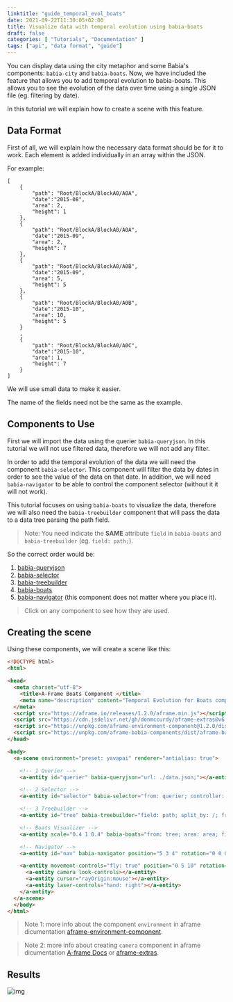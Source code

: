 ```yaml
---
linktitle: "guide_temporal_evol_boats"
date: 2021-09-22T11:30:05+02:00
title: Visualize data with temporal evolution using babia-boats
draft: false
categories: [ "Tutorials", "Documentation" ]
tags: ["api", "data format", "guide"]
---
```


You can display data using the city metaphor and some Babia's components: `babia-city` and `babia-boats`. Now, we have included the feature that allows you to add temporal evolution to babia-boats. This allows you to see the evolution of the data over time using a single JSON file (eg. filtering by date).

In this tutorial we will explain how to create a scene with this feature.

## Data Format

First of all, we will explain how the necessary data format should be for it to work. Each element is added individually in an array within the JSON.

For example:
```
[
    {
        "path": "Root/BlockA/BlockA0/A0A",
        "date":"2015-08",
        "area": 2,
        "height": 1
    },
    {
        "path": "Root/BlockA/BlockA0/A0A",
        "date":"2015-09",
        "area": 2,
        "height": 7
    },
    {
        "path": "Root/BlockA/BlockA0/A0B",
        "date":"2015-09",
        "area": 5,
        "height": 5
    },
    {
        "path": "Root/BlockA/BlockA0/A0B",
        "date":"2015-10",
        "area": 10,
        "height": 5
    }
    ,
    {
        "path": "Root/BlockA/BlockA0/A0C",
        "date":"2015-10",
        "area": 1,
        "height": 7
    }
]
```
We will use small data to make it easier.

The name of the fields need not be the same as the example.


## Components to Use

First we will import the data using the querier `babia-queryjson`. In this tutorial we will not use filtered data, therefore we will not add any filter.

In order to add the temporal evolution of the data we will need the component `babia-selector`. This component will filter the data by dates in order to see the value of the data on that date. In addition, we will need `babia-navigator` to be able to control the component selector (without it it will not work).

This tutorial focuses on using `babia-boats` to visualize the data, therefore we will also need the `babia-treebuilder` component that will pass the data to a data tree parsing the path field.
>Note: You need indicate the **SAME** attribute `field` in `babia-boats` and `babia-treebuilder` (eg. `field: path;`).

So the correct order would be:

1. [babia-queryjson](https://babiaxr.gitlab.io/apis/queriers/#babia-queryjson-component)
2. [babia-selector](https://babiaxr.gitlab.io/apis/datamanagement/#babia-selector-component)
3. [babia-treebuilder](https://babiaxr.gitlab.io/apis/datamanagement/#babia-treebuilder-component)
4. [babia-boats](https://babiaxr.gitlab.io/apis/charts/#babia-boats-component)
5. [babia-navigator](https://babiaxr.gitlab.io/apis/charts/#babia-boats-component) (this component does not matter where you place it).

> Click on any component to see how they are used.


## Creating the scene

Using these components, we will create a scene like this:

```html
<!DOCTYPE html>
<html>

<head>
  <meta charset="utf-8">
    <title>A-Frame Boats Component </title>
    <meta name="description" content="Temporal Evolution for Boats component.">
  </meta>
  <script src="https://aframe.io/releases/1.2.0/aframe.min.js"></script>
  <script src="https://cdn.jsdelivr.net/gh/donmccurdy/aframe-extras@v6.1.0/dist/aframe-extras.min.js"></script>
  <script src="https://unpkg.com/aframe-environment-component@1.2.0/dist/aframe-environment-component.min.js"></script>
  <script src="https://unpkg.com/aframe-babia-components/dist/aframe-babia-components.min.js"></script>
</head>

<body>
  <a-scene environment="preset: yavapai" renderer="antialias: true">

    <!-- 1 Querier -->
    <a-entity id="querier" babia-queryjson="url: ./data.json;"></a-entity>

    <!-- 2 Selector -->
    <a-entity id="selector" babia-selector="from: querier; controller: nav" ></a-entity>

    <!-- 3 Treebuilder -->
    <a-entity id="tree" babia-treebuilder="field: path; split_by: /; from: selector"></a-entity>

    <!-- Boats Visualizer -->
    <a-entity scale="0.4 1 0.4" babia-boats="from: tree; area: area; field: path" position="0 1 0"></a-entity>

    <!-- Navigator -->
    <a-entity id="nav" babia-navigator position="5 3 4" rotation="0 0 0"></a-entity>

    <a-entity movement-controls="fly: true" position="0 5 10" rotation="0 0 0">
      <a-entity camera look-controls></a-entity>
      <a-entity cursor="rayOrigin:mouse"></a-entity>
      <a-entity laser-controls="hand: right"></a-entity>
    </a-entity>
  </a-scene>
  </body>
</html>
```

>Note 1: more info about the component `environment` in aframe dicumentation [aframe-environment-component](https://github.com/supermedium/aframe-environment-component#aframe-environment-component).

>Note 2: more info about creating `camera` component in aframe dicumentation [A-frame Docs](https://aframe.io/docs/1.2.0/components/camera.html) or [aframe-extras](https://github.com/n5ro/aframe-extras/tree/master/src/controls#controls).


## Results

![img](https://i.imgur.com/QyJGlfm.gif)